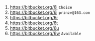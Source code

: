 01. https://bitbucket.org/6i `Choice`
02. https://bitbucket.org/6j `prinzv@163.com`
03. https://bitbucket.org/6r
04. https://bitbucket.org/6t
05. https://bitbucket.org/6u
06. https://bitbucket.org/6w `Available`
